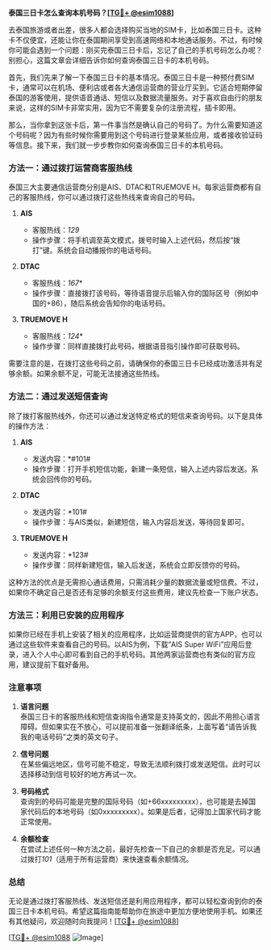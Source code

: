 **泰国三日卡怎么查询本机号码？[[TG💪+ @esim1088](https://t.me/s/esim1088)]**

去泰国旅游或者出差，很多人都会选择购买当地的SIM卡，比如泰国三日卡。这种卡不仅便宜，还能让你在泰国期间享受到高速网络和本地通话服务。不过，有时候你可能会遇到一个问题：刚买完泰国三日卡后，忘记了自己的手机号码怎么办呢？别担心，这篇文章会详细告诉你如何查询泰国三日卡的本机号码。

首先，我们先来了解一下泰国三日卡的基本情况。泰国三日卡是一种预付费SIM卡，通常可以在机场、便利店或者各大通信运营商的营业厅买到。它适合短期停留泰国的游客使用，提供语音通话、短信以及数据流量服务。对于喜欢自由行的朋友来说，这样的SIM卡非常实用，因为它不需要复杂的注册流程，插卡即用。

那么，当你拿到这张卡后，第一件事当然是确认自己的号码了。为什么需要知道这个号码呢？因为有些时候你需要用到这个号码进行登录某些应用，或者接收验证码等信息。接下来，我们就一步步教你如何查询泰国三日卡的本机号码。

### 方法一：通过拨打运营商客服热线

泰国三大主要通信运营商分别是AIS、DTAC和TRUEMOVE H。每家运营商都有自己的客服热线，你可以通过拨打这些热线来查询自己的号码。

1. **AIS**  
   - 客服热线：*129*
   - 操作步骤：将手机调至英文模式，拨号时输入上述代码，然后按“拨打”键。系统会自动播报你的电话号码。

2. **DTAC**  
   - 客服热线：*167**
   - 操作步骤：直接拨打该号码，等待语音提示后输入你的国际区号（例如中国的+86），随后系统会告知你的电话号码。

3. **TRUEMOVE H**  
   - 客服热线：*124**
   - 操作步骤：同样直接拨打此号码，根据语音指引操作即可获取号码。

需要注意的是，在拨打这些号码之前，请确保你的泰国三日卡已经成功激活并有足够余额。如果余额不足，可能无法接通这些热线。

### 方法二：通过发送短信查询

除了拨打客服热线外，你还可以通过发送特定格式的短信来查询号码。以下是具体的操作方法：

1. **AIS**  
   - 发送内容：*#101#  
   - 操作步骤：打开手机短信功能，新建一条短信，输入上述内容后发送。系统会回传你的号码。

2. **DTAC**  
   - 发送内容：*101#  
   - 操作步骤：与AIS类似，新建短信，输入内容后发送，等待回复即可。

3. **TRUEMOVE H**  
   - 发送内容：*123#  
   - 操作步骤：同样新建短信，输入后发送，系统会立即反馈你的号码。

这种方法的优点是无需担心通话费用，只需消耗少量的数据流量或短信费。不过，如果你不确定自己是否还有足够的余额支付这些费用，建议先检查一下账户状态。

### 方法三：利用已安装的应用程序

如果你已经在手机上安装了相关的应用程序，比如运营商提供的官方APP，也可以通过这些软件来查看自己的号码。以AIS为例，下载“AIS Super WiFi”应用后登录，进入个人中心即可看到自己的手机号码。其他两家运营商也有类似的官方应用，建议提前下载好备用。

### 注意事项

1. **语言问题**  
   泰国三日卡的客服热线和短信查询指令通常是支持英文的，因此不用担心语言障碍。但如果实在不放心，可以提前准备一张翻译纸条，上面写着“请告诉我我的电话号码”之类的英文句子。

2. **信号问题**  
   在某些偏远地区，信号可能不稳定，导致无法顺利拨打或发送短信。此时可以选择移动到信号较好的地方再试一次。

3. **号码格式**  
   查询到的号码可能是完整的国际号码（如+66xxxxxxxxx），也可能是去掉国家代码后的本地号码（如0xxxxxxxxx）。如果是后者，记得加上国家代码才能正常使用。

4. **余额检查**  
   在尝试上述任何一种方法之前，最好先检查一下自己的余额是否充足。可以通过拨打*101*（适用于所有运营商）来快速查看余额情况。

### 总结

无论是通过拨打客服热线、发送短信还是利用应用程序，都可以轻松查询到你的泰国三日卡本机号码。希望这篇指南能帮助你在旅途中更加方便地使用手机。如果还有其他疑问，欢迎随时向我提问！[[TG💪+ @esim1088](https://t.me/s/esim1088)]

[[TG💪+ @esim1088](https://t.me/s/esim1088) ![Image](https://i.postimg.cc/4NQfJmqS/Snipaste-2025-05-13-00-14-12.png)]